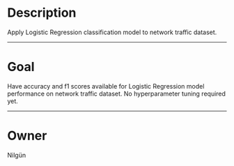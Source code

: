 # Description

Apply Logistic Regression classification model to network traffic dataset.

---

# Goal

Have accuracy and f1 scores available for Logistic Regression model performance
on network traffic dataset.  No hyperparameter tuning required yet.

---

# Owner
Nilgün
